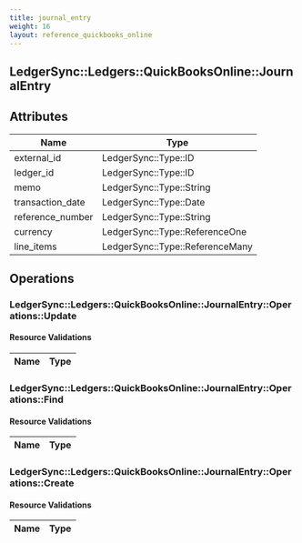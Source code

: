 ```yaml
---
title: journal_entry
weight: 16
layout: reference_quickbooks_online
---
```


## LedgerSync::Ledgers::QuickBooksOnline::JournalEntry

## Attributes

| Name | Type |
| ---- | ---- |
| external_id | LedgerSync::Type::ID |
| ledger_id | LedgerSync::Type::ID |
| memo | LedgerSync::Type::String |
| transaction_date | LedgerSync::Type::Date |
| reference_number | LedgerSync::Type::String |
| currency | LedgerSync::Type::ReferenceOne |
| line_items | LedgerSync::Type::ReferenceMany |


## Operations

### LedgerSync::Ledgers::QuickBooksOnline::JournalEntry::Operations::Update

#### Resource Validations

| Name | Type |
| ---- | ---- |
### LedgerSync::Ledgers::QuickBooksOnline::JournalEntry::Operations::Find

#### Resource Validations

| Name | Type |
| ---- | ---- |
### LedgerSync::Ledgers::QuickBooksOnline::JournalEntry::Operations::Create

#### Resource Validations

| Name | Type |
| ---- | ---- |
